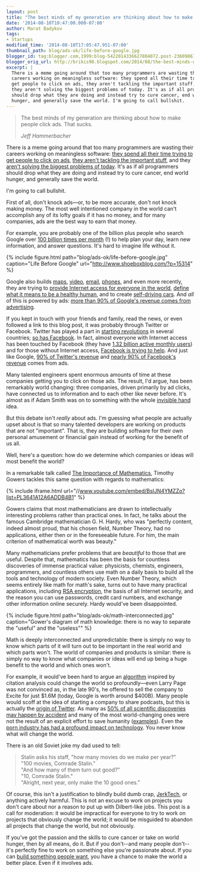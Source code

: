```yaml
---
layout: post
title: "The best minds of my generation are thinking about how to make people click ads—and that's ok."
date: '2014-08-10T10:47:00.000-07:00'
author: Marat Badykov
tags:
- Startups
modified_time: '2014-08-10T17:05:47.951-07:00'
thumbnail_path: blog/ads-ok/life-before-google.jpg
blogger_id: tag:blogger.com,1999:blog-5422014336627804072.post-2360986755402594585
blogger_orig_url: http://brikis98.blogspot.com/2014/08/the-best-minds-of-my-generation-are.html
excerpt: |
  There is a meme going around that too many programmers are wasting their 
  careers working on meaningless software: they spend all their time trying to 
  get people to click on ads, they aren't tackling the important stuff, and 
  they aren't solving the biggest problems of today. It's as if all programmers 
  should drop what they are doing and instead try to cure cancer, end world 
  hunger, and generally save the world. I'm going to call bullshit.
---
```


<blockquote>
  <p>
    The best minds of my generation are thinking about how to make people click 
    ads. That sucks.
  </p>
  <cite>Jeff Hammerbacher</cite>
</blockquote>

There is a meme going around that too many programmers are wasting their careers 
working on meaningless software: [they spend all their time trying to get people 
to click on ads](http://www.businessweek.com/magazine/content/11_17/b4225060960537.htm), 
[they aren't tackling the important stuff](http://magazine.good.is/articles/big-time-vc-why-aren-t-tech-startups-tackling-the-important-stuff), 
and they [aren't solving the biggest problems of today](http://www.christophmccann.com/blog/2014/6/23/we-have-the-potential-to-solve-the-biggest-problems-of-today). 
It's as if all programmers should drop what they are doing and instead try to 
cure cancer, end world hunger, and generally save the world. 

I'm going to call bullshit. 

First of all, don't knock ads&mdash;or, to be more accurate, don't not knock making 
money. The most well intentioned company in the world can't accomplish any of 
its lofty goals if it has no money, and for many companies, ads are the best 
way to earn that money. 

For example, you are probably one of the billion plus people who search Google 
over [100 billion times per month](http://investor.google.com/corporate/2013/founders-letter.html) (!) 
to help plan your day, learn new information, and answer questions. It's hard to 
imagine life without it. 

{% include figure.html path="blog/ads-ok/life-before-google.jpg" caption="Life Before Google" url="http://www.shoeboxblog.com/?p=15314" %}

Google also builds [maps](https://www.google.com/maps), 
[video](https://www.youtube.com/), [email](https://mail.google.com/), 
[phones](http://www.android.com/), and even more recently, they are trying to 
[provide Internet access for everyone in the 
world](http://www.google.com/loon/), [define what it means to be a healthy 
human](http://online.wsj.com/articles/google-to-collect-data-to-define-healthy-human-1406246214), 
and to create [self-driving 
cars](http://googleblog.blogspot.com/2014/05/just-press-go-designing-self-driving.html). 
And *all* of this is powered by ads: [more than 90% of Google's revenue comes 
from advertising](http://news.softpedia.com/news/91-Percent-of-Google-Revenue-Still-Comes-from-Ads-392384.shtml).

If you kept in touch with your friends and family, read the news, or even 
followed a link to this blog post, it was probably through Twitter or 
Facebook. Twitter has played a part in [starting 
revolutions](http://en.wikipedia.org/wiki/Twitter_Revolution) in several 
countries; [so has Facebook](http://en.wikipedia.org/wiki/Facebook_Revolution). 
In fact, almost everyone with Internet access has been touched by Facebook (they 
have [1.32 billion active monthly users](http://newsroom.fb.com/company-info/)) 
and for those without Internet access, [Facebook is trying to 
help](http://www.internet.org/). And just like Google, [90% of Twitter's 
revenue](http://www.ibtimes.com/twitter-twtr-q1-2014-earnings-preview-slumping-user-growth-offsets-strong-increase-revenue-1577387) 
and [nearly 90% of Facebook's 
revenue](http://www.washingtonpost.com/business/technology/facebook-earnings-report-the-details-are-in-the-ads/2013/10/30/ee6280be-418a-11e3-a624-41d661b0bb78_story.html) 
comes from ads.

Many talented engineers spent enormous amounts of time at these companies 
getting you to click on those ads. The result, I'd argue, has been remarkably 
world changing: three companies, driven primarily by ad clicks, have connected 
us to information and to each other like never before. It's almost as if Adam 
Smith was on to something with the whole [invisible 
hand](http://en.wikipedia.org/wiki/Invisible_hand) idea. 

But this debate isn't *really* about ads. I'm guessing what people are 
actually upset about is that so many talented developers are working on 
products that are not "important". That is, they are building software for 
their own personal amusement or financial gain instead of working for the 
benefit of us all. 

Well, here's a question: how do we determine which companies or ideas will 
most benefit the world? 

In a remarkable talk called [The Importance of 
Mathematics](https://www.youtube.com/watch?v=BsIJN4YMZZo&amp;list=PL3641A12A6ADDB4B1&amp;index=1), 
Timothy Gowers tackles this same question with regards to mathematics: 

{% include iframe.html url="//www.youtube.com/embed/BsIJN4YMZZo?list=PL3641A12A6ADDB4B1" %}

Gowers claims that most mathematicians are drawn to intellectually interesting 
problems rather than practical ones. In fact, he talks about the famous 
Cambridge mathematician G. H. Hardy, who was "perfectly content, indeed almost 
proud, that his chosen ﬁeld, Number Theory, had no applications, either then 
or in the foreseeable future. For him, the main criterion of mathematical 
worth was beauty." 

Many mathematicians prefer problems that are *beautiful* to those that are 
useful. Despite that, mathematics has been the basis for countless discoveries 
of immense practical value: physicists, chemists, engineers, programmers, and 
countless others use math on a daily basis to build all the tools and 
technology of modern society. Even Number Theory, which seems entirely like 
math for math's sake, turns out to have many practical applications, including 
[RSA encryption](http://en.wikipedia.org/wiki/RSA_(cryptosystem)), the basis 
of all Internet security, and the reason you can use passwords, credit card 
numbers, and exchange other information online securely. Hardy would've been 
disappointed. 

{% include figure.html path="blog/ads-ok/math-interconnected.jpg" caption="Gower's diagram of math knowledge: there is no way to separate the &quot;useful&quot; and the &quot;useless&quot;" %}


Math is deeply interconnected and unpredictable: there is simply no way to know 
which parts of it will turn out to be important in the real world and which parts 
won't. The world of companies and products is similar: there is simply no way 
to know what companies or ideas will end up being a huge benefit to the world 
and which ones won't. 

For example, it would've been hard to argue an 
[algorithm](http://en.wikipedia.org/wiki/PageRank) inspired by citation 
analysis could change the world so profoundly&mdash;even Larry Page was not 
convinced as, in the late 90's, he offered to sell the company to Excite for 
just $1.6M (today, Google is worth around $400B). Many people would scoff at 
the idea of starting a company to share podcasts, but this is actually the 
[origin of 
Twitter](http://www.businessinsider.com/how-twitter-was-founded-2011-4). As 
many as [50% of all scientific discoveries may happen by 
accident](http://en.wikipedia.org/wiki/Role_of_chance_in_scientific_discoveries) 
and many of the most world-changing ones were not the result of an explicit 
effort to save humanity 
([examples](https://www.youtube.com/watch?v=YgdDQWW-7gE)). Even the [porn 
industry has had a profound impact on 
technology](http://www.pcworld.com/article/155745/porn_on_the_web.html). You 
never know what will change the world. 

There is an old Soviet joke my dad used to tell: 

> Stalin asks his staff, "how many movies do we make per year?"  
> "100 movies, Comrade Stalin."  
> "And how many of them turn out good?"  
> "10, Comrade Stalin."  
> "Alright, next year, only make the 10 good ones." 

Of course, this isn't a justification to blindly build dumb crap, 
[JerkTech](http://techcrunch.com/2014/07/03/go-disrupt-yourself/), or anything 
actively harmful. This is not an excuse to work on projects you don't care 
about nor a reason to put up with Dilbert-like jobs. This post is a call for 
moderation: it would be impractical for everyone to try to work on projects 
that obviously change the world; it would be misguided to abandon all projects 
that change the world, but not obviously. 

If you've got the passion and the skills to cure cancer or take on world 
hunger, then by all means, do it. But if you don't--and many people 
don't--it's perfectly fine to work on something else you're passionate about. 
If you can [build something people 
want](http://techcrunch.com/2006/09/02/an-interview-with-vc-paul-graham-of-ycombinator/), 
you have a chance to make the world a better place. Even if it involves ads. 